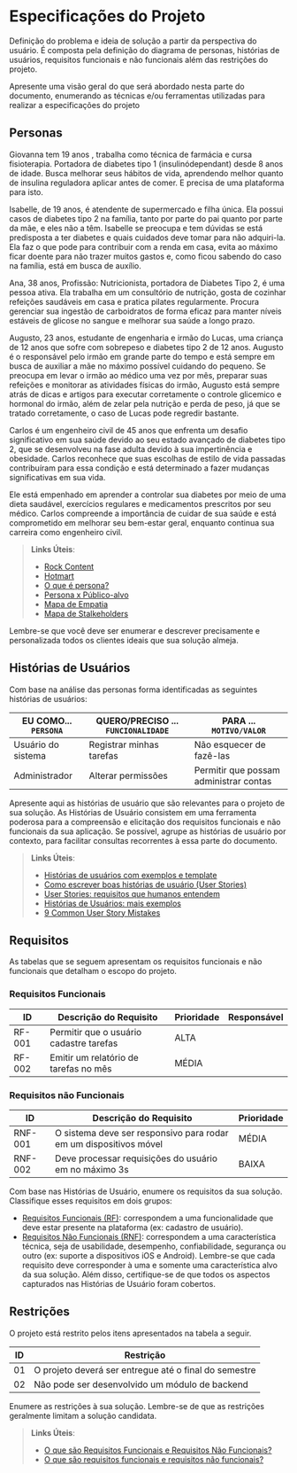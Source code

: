 # Especificações do Projeto

Definição do problema e ideia de solução a partir da perspectiva do usuário. É composta pela definição do  diagrama de personas, histórias de usuários, requisitos funcionais e não funcionais além das restrições do projeto.

Apresente uma visão geral do que será abordado nesta parte do documento, enumerando as técnicas e/ou ferramentas utilizadas para realizar a especificações do projeto

## Personas

Giovanna tem 19 anos , trabalha como técnica de farmácia e cursa fisioterapia. Portadora de diabetes tipo 1 (insulinódependant) desde 8 anos de idade. Busca melhorar seus hábitos de vida, aprendendo melhor quanto de insulina reguladora aplicar antes de comer. E precisa de uma plataforma para isto.

Isabelle, de 19 anos, é atendente de supermercado e filha única. Ela possui casos de diabetes tipo 2 na família, tanto por parte do pai quanto por parte da mãe, e eles não a têm. Isabelle se preocupa e tem dúvidas se está predisposta a ter diabetes e quais cuidados deve tomar para não adquiri-la. Ela faz o que pode para contribuir com a renda em casa, evita ao máximo ficar doente para não trazer muitos gastos e, como ficou sabendo do caso na família, está em busca de auxílio.

Ana, 38 anos, Profissão: Nutricionista, portadora de Diabetes Tipo 2, é uma pessoa ativa. Ela trabalha em um consultório de nutrição, gosta de cozinhar refeições saudáveis em casa e pratica pilates regularmente. Procura gerenciar sua ingestão de carboidratos de forma eficaz para manter níveis estáveis de glicose no sangue e melhorar sua saúde a longo prazo.

Augusto, 23 anos, estudante de engenharia e irmão do Lucas, uma criança de 12 anos que sofre com sobrepeso e diabetes tipo 2 de 12 anos. Augusto é o responsável pelo irmão em grande parte do tempo e está sempre em busca de auxiliar a mãe no máximo possível cuidando do pequeno. Se preocupa em levar o irmão ao médico uma vez por mês, preparar suas refeições e monitorar as atividades físicas do irmão, Augusto está sempre atrás de dicas e artigos para executar corretamente o controle glicemico e hormonal do irmão, além de zelar pela nutrição e perda de peso, já que se tratado corretamente, o caso de Lucas pode regredir bastante.

Carlos é um engenheiro civil de 45 anos que enfrenta um desafio significativo em sua saúde devido ao seu estado avançado de diabetes tipo 2, que se desenvolveu na fase adulta devido à sua impertinência e obesidade. Carlos reconhece que suas escolhas de estilo de vida passadas contribuíram para essa condição e está determinado a fazer mudanças significativas em sua vida.

Ele está empenhado em aprender a controlar sua diabetes por meio de uma dieta saudável, exercícios regulares e medicamentos prescritos por seu médico. Carlos compreende a importância de cuidar de sua saúde e está comprometido em melhorar seu bem-estar geral, enquanto continua sua carreira como engenheiro civil.

> **Links Úteis**:
> - [Rock Content](https://rockcontent.com/blog/personas/)
> - [Hotmart](https://blog.hotmart.com/pt-br/como-criar-persona-negocio/)
> - [O que é persona?](https://resultadosdigitais.com.br/blog/persona-o-que-e/)
> - [Persona x Público-alvo](https://flammo.com.br/blog/persona-e-publico-alvo-qual-a-diferenca/)
> - [Mapa de Empatia](https://resultadosdigitais.com.br/blog/mapa-da-empatia/)
> - [Mapa de Stalkeholders](https://www.racecomunicacao.com.br/blog/como-fazer-o-mapeamento-de-stakeholders/)
>
Lembre-se que você deve ser enumerar e descrever precisamente e personalizada todos os clientes ideais que sua solução almeja.

## Histórias de Usuários

Com base na análise das personas forma identificadas as seguintes histórias de usuários:

|EU COMO... `PERSONA`| QUERO/PRECISO ... `FUNCIONALIDADE` |PARA ... `MOTIVO/VALOR`                 |
|--------------------|------------------------------------|----------------------------------------|
|Usuário do sistema  | Registrar minhas tarefas           | Não esquecer de fazê-las               |
|Administrador       | Alterar permissões                 | Permitir que possam administrar contas |

Apresente aqui as histórias de usuário que são relevantes para o projeto de sua solução. As Histórias de Usuário consistem em uma ferramenta poderosa para a compreensão e elicitação dos requisitos funcionais e não funcionais da sua aplicação. Se possível, agrupe as histórias de usuário por contexto, para facilitar consultas recorrentes à essa parte do documento.

> **Links Úteis**:
> - [Histórias de usuários com exemplos e template](https://www.atlassian.com/br/agile/project-management/user-stories)
> - [Como escrever boas histórias de usuário (User Stories)](https://medium.com/vertice/como-escrever-boas-users-stories-hist%C3%B3rias-de-usu%C3%A1rios-b29c75043fac)
> - [User Stories: requisitos que humanos entendem](https://www.luiztools.com.br/post/user-stories-descricao-de-requisitos-que-humanos-entendem/)
> - [Histórias de Usuários: mais exemplos](https://www.reqview.com/doc/user-stories-example.html)
> - [9 Common User Story Mistakes](https://airfocus.com/blog/user-story-mistakes/)

## Requisitos

As tabelas que se seguem apresentam os requisitos funcionais e não funcionais que detalham o escopo do projeto.

### Requisitos Funcionais

|ID    | Descrição do Requisito  | Prioridade | Responsável |
|------|-----------------------------------------|----| ----|
|RF-001| Permitir que o usuário cadastre tarefas | ALTA |  |
|RF-002| Emitir um relatório de tarefas no mês   | MÉDIA | |


### Requisitos não Funcionais

|ID     | Descrição do Requisito  |Prioridade |
|-------|-------------------------|----|
|RNF-001| O sistema deve ser responsivo para rodar em um dispositivos móvel | MÉDIA | 
|RNF-002| Deve processar requisições do usuário em no máximo 3s |  BAIXA | 

Com base nas Histórias de Usuário, enumere os requisitos da sua solução. Classifique esses requisitos em dois grupos:

- [Requisitos Funcionais
 (RF)](https://pt.wikipedia.org/wiki/Requisito_funcional):
 correspondem a uma funcionalidade que deve estar presente na
  plataforma (ex: cadastro de usuário).
- [Requisitos Não Funcionais
  (RNF)](https://pt.wikipedia.org/wiki/Requisito_n%C3%A3o_funcional):
  correspondem a uma característica técnica, seja de usabilidade,
  desempenho, confiabilidade, segurança ou outro (ex: suporte a
  dispositivos iOS e Android).
Lembre-se que cada requisito deve corresponder à uma e somente uma
característica alvo da sua solução. Além disso, certifique-se de que
todos os aspectos capturados nas Histórias de Usuário foram cobertos.

## Restrições

O projeto está restrito pelos itens apresentados na tabela a seguir.

|ID| Restrição                                             |
|--|-------------------------------------------------------|
|01| O projeto deverá ser entregue até o final do semestre |
|02| Não pode ser desenvolvido um módulo de backend        |


Enumere as restrições à sua solução. Lembre-se de que as restrições geralmente limitam a solução candidata.

> **Links Úteis**:
> - [O que são Requisitos Funcionais e Requisitos Não Funcionais?](https://codificar.com.br/requisitos-funcionais-nao-funcionais/)
> - [O que são requisitos funcionais e requisitos não funcionais?](https://analisederequisitos.com.br/requisitos-funcionais-e-requisitos-nao-funcionais-o-que-sao/)
